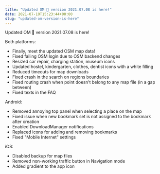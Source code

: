 ```yaml
---
title: "Updated OM 🧘 version 2021.07.08 is here!"
date: 2021-07-10T15:23:44+00:00
slug: "updated-om-version-is-here"
---
```


Updated OM 🧘 version 2021.07.08 is here!

Both platforms:
* Finally, meet the updated OSM map data!
* Fixed failing OSM login due to OSM backend changes
* Resized car repair, charging station, museum icons
* Updated hostel, kindergarten, clothes, dentist icons with a white filling
* Reduced timeouts for map downloads
* Fixed crash in the search on regions boundaries
* Fixed routing crash when point doesn't belong to any map file (in a gap between)
* Fixed texts in the FAQ

Android:
* Removed annoying top panel when selecting a place on the map
* Fixed issue when new bookmark set is not assigned to the bookmark after creation
* Enabled DownloadManager notifications
* Replaced icons for adding and removing bookmarks
* Fixed "Mobile Internet" settings

iOS:
* Disabled backup for map files
* Removed non-working traffic button in Navigation mode
* Added gradient to the app icon
